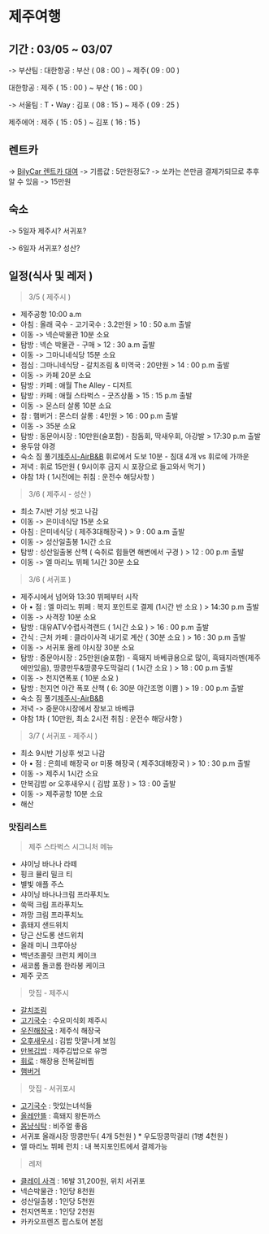# 제주여행
## 기간 : 03/05 ~ 03/07
-> 부산팀 : 
대한항공 : 부산 ( 08 : 00 ) ~ 제주( 09 : 00 )

대한항공 : 제주 ( 15 : 00 ) ~ 부산 ( 16 : 00 )

-> 서울팀 :
T・Way : 김포 ( 08 : 15 ) ~ 제주 ( 09 : 25 )

제주에어 : 제주 ( 15 : 05 ) ~ 김포 ( 16 : 15 )

## 렌트카

-> [BilyCar 렌트카 대여](https://www.billycar.co.kr)
-> 기름값 : 5만원정도? -> 쏘카는 쓴만큼 결제가되므로 추후 알 수 있음
-> 15만원

## 숙소

-> 5일자
	제주시? 서귀포?
	
-> 6일자
	서귀포? 성산?


## 일정(식사 및 레저 )

> 3/5 ( 제주시 )

* 제주공항 10:00 a.m
* 아침 : 올래 국수 - 고기국수 : 3.2만원 > 10 : 50 a.m 출발
* 이동 -> 넥슨박물관 10분 소요
* 탐방 : 넥슨 박물관 - 구매  > 12 : 30 a.m 출발
* 이동 -> 그마니네식당 15분 소요
* 점심 : 그마니네식당 - 갈치조림 & 미역국 : 20만원 > 14 : 00 p.m 출발
* 이동 -> 카페 20분 소요
* 탐방 : 카페 : 애월 The Alley - 디저트
* 탐방 : 카페 : 애월 스타벅스 - 굿즈상품 > 15 : 15 p.m 출발
* 이동 -> 몬스터 살롱 10분 소요
* 참 : 햄버거 : 몬스터 살롱 : 4만원 > 16 : 00 p.m 출발
* 이동 -> 35분 소요
* 탐방 : 동문야시장 : 10만원(술포함) - 참돔회, 딱새우회, 아강발 > 17:30 p.m 출발
* 용두암 야경
* 숙소 짐 풀기[제주시-AirB&B](https://www.airbnb.co.kr/rooms/46473536)  휘로에서 도보 10분 - 침대 4개 vs 휘로에 가까운
* 저녁 : 휘로 15만원 ( 9시이후 금지 시 포장으로 들고와서 먹기 )
* 야참 1차 ( 1시전에는 취침 : 운전수 해당사항 )

> 3/6 ( 제주시 - 성산 )

* 최소 7시반 기상 씻고 나감
* 이동 -> 은미네식당 15분 소요
* 아침 : 은미네식당 ( 제주3대해장국 ) > 9 : 00 a.m 출발
* 이동 -> 성산일출봉 1시간 소요
* 탐방 : 성산일출봉 산책 ( 숙취로 힘들면 해변에서 구경 ) > 12 : 00 p.m 출발
* 이동 -> 엘 마리노 뷔페 1시간 30분 소요

> 3/6 ( 서귀포 )

* 제주시에서 넘어와 13:30 뷔페부터 시작
* 아 • 점 : 엘 마리노 뷔페 : 복지 포인트로 결제 (1시간 반 소요 ) > 14:30 p.m 출발
* 이동 -> 사격장 10분 소요
* 탐방 : 대유ATV수렵사격랜드 ( 1시간 소요 ) > 16 : 00 p.m 출발
* 간식 : 근처 카페 : 클라이사격 내기로 계산 ( 30분 소요 ) > 16 : 30 p.m 출발
* 이동 -> 서귀포 올레 야시장 30분 소요
* 탐방 : 중문야시장 : 25만원(술포함) - 흑돼지 바베큐용으로 많이, 흑돼지라멘(제주에만있음), 땅콩만두&땅콩우도막걸리 ( 1시간 소요 ) > 18 : 00 p.m  출발
* 이동 -> 천지연폭포 ( 10분 소요 )
* 탐방 : 천지연 야간 폭포 산책 ( 6: 30분 야간조명 이쁨 ) > 19 : 00 p.m 출발
* 숙소 짐 풀기[제주시-AirB&B](https://www.airbnb.co.kr/rooms/27639286)
* 저녁 -> 중문야시장에서 장보고 바베큐
* 야참 1차  ( 10만원, 최소 2시전 취침 : 운전수 해당사항 )

> 3/7 ( 서귀포 - 제주시 )

* 최소 9시반 기상후 씻고 나감
* 아 • 점 : 은희네 해장국 or 미풍 해장국 ( 제주3대해장국 ) > 10 : 30 p.m 출발
* 이동 -> 제주시 1시간 소요
* 만복김밥 or 오후새우시 ( 김밥 포장 ) > 13 : 00 출발
* 이동 -> 제주공항 10분 소요
* 해산

### 맛집리스트

>  제주 스타벅스 시그니처 메뉴
* 샤이닝 바나나 라떼
* 핑크 뮬리 밀크 티
* 별빛 애플 주스
* 샤이닝 바나나크림 프라푸치노
* 쑥떡 크림 프라푸치노
* 까망 크림 프라푸치노
* 흙돼지 샌드위치
* 당근 산도롱 샌드위치
* 올래 미니 크루아상
* 백년초콜릿 크런치 케이크
* 새코롬 돌코롬 한라봉 케이크
* 제주 굿즈

> 맛집 - 제주시

* [갈치조림](https://map.naver.com/v5/search/%EC%95%A0%EC%9B%94%20%EC%84%B1%EA%B2%8C%EB%AF%B8%EC%97%AD%EA%B5%AD/place/32485033)
* [고기국수](https://map.naver.com/v5/search/%EC%A0%9C%EC%A3%BC%20%EA%B3%A0%EA%B8%B0%EA%B5%AD%EC%88%98/place/11866447) : 수요미식회 제주시
* [우진해장국](https://map.naver.com/v5/entry/place/13418405) : 제주식 해장국
* [오후새우시](https://map.naver.com/v5/entry/place/1243200197?) : 김밥 맛깔나게 보임
* [만복김밥](https://map.naver.com/v5/search/%EB%A7%8C%EB%B3%B5%EA%B9%80%EB%B0%A5/place/1546323950) : 제주김밥으로 유명
* [휘로](https://map.naver.com/v5/search/%EC%A0%9C%EC%A3%BC%20%ED%9C%98%EB%A1%9C/place/32162526) : 해장용 전복갈비찜
* [햄버거](https://map.naver.com/v5/search/%EB%AA%AC%EC%8A%A4%ED%84%B0%EC%82%B4%EB%A1%B1/place/35125037)

> 맛집 - 서귀포시

* [고기국수](https://map.naver.com/v5/entry/place/16928656) : 맛있는녀석들
* [올레안뜰](https://map.naver.com/v5/search/%EC%A0%9C%EC%A3%BC%20%EB%8F%88%EA%B9%8C%EC%8A%A4/place/35117667) : 흑돼지 왕돈까스
* [몸냥식탁](https://map.naver.com/v5/search/%EC%A0%9C%EC%A3%BC%20%EB%8F%88%EA%B9%8C%EC%8A%A4/place/1354284057) : 비주얼 좋음
* 서귀포 올래시장 땅콩만두( 4개 5천원 ) * 우도땅콩막걸리 (1병 4천원 )
* 엘 마리노 뷔페 런치 : 내 복지포인트에서 결제가능


> 레저

* [클레이 사격](https://www.nimotour.com/?pn=product.view&pcode=S6794522) : 16발 31,200원, 위치 서귀포 
* 넥슨박물관 : 1인당 8천원
* 성산일출봉 : 1인당 5천원
* 천지연폭포 : 1인당 2천원
* 카카오프렌즈 팝스토어 본점
